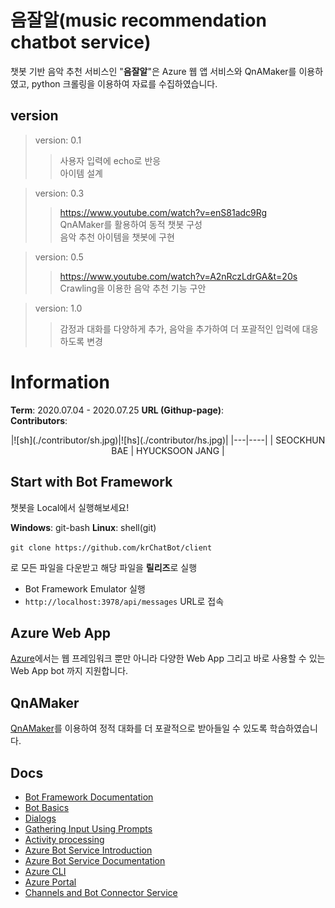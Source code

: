 ﻿# 음잘알(music recommendation chatbot service)

챗봇 기반 음악 추천 서비스인 "**음잘알**"은 Azure 웹 앱 서비스와 QnAMaker를 이용하였고, python 크롤링을 이용하여 자료를 수집하였습니다.

## version
> version: 0.1  
>> 사용자 입력에 echo로 반응  
>> 아이템 설계  

> version: 0.3  
>> https://www.youtube.com/watch?v=enS81adc9Rg  
>> QnAMaker를 활용하여 동적 챗봇 구성  
>> 음악 추천 아이템을 챗봇에 구현  

> version: 0.5  
>> https://www.youtube.com/watch?v=A2nRczLdrGA&t=20s  
>> Crawling을 이용한 음악 추천 기능 구안  

> version: 1.0
>> 
>> 감정과 대화를 다양하게 추가, 음악을 추가하여 더 포괄적인 입력에 대응하도록 변경

# Information
**Term**: 2020.07.04 - 2020.07.25
**URL (Githup-page)**:  
**Contributors**:
<center>
|![sh](./contributor/sh.jpg)|![hs](./contributor/hs.jpg)|
|---|----|
| SEOCKHUN BAE | HYUCKSOON JANG |
</center>

## Start with Bot Framework

챗봇을 Local에서 실행해보세요!

**Windows**: git-bash
**Linux**: shell(git)

` git clone https://github.com/krChatBot/client `

로 모든 파일을 다운받고 해당 파일을 **릴리즈**로 실행

- Bot Framework Emulator 실행
- `http://localhost:3978/api/messages` URL로 접속

## Azure Web App

[Azure]([https://azure.microsoft.com/ko-kr/](https://azure.microsoft.com/ko-kr/))에서는 웹 프레임워크 뿐만 아니라 다양한 Web App 그리고 바로 사용할 수 있는 Web App bot 까지 지원합니다. 

## QnAMaker

[QnAMaker]([https://www.qnamaker.ai/](https://www.qnamaker.ai/))를 이용하여 정적 대화를 더 포괄적으로 받아들일 수 있도록 학습하였습니다. 

## Docs

- [Bot Framework Documentation](https://docs.botframework.com)
- [Bot Basics](https://docs.microsoft.com/azure/bot-service/bot-builder-basics?view=azure-bot-service-4.0)
- [Dialogs](https://docs.microsoft.com/azure/bot-service/bot-builder-concept-dialog?view=azure-bot-service-4.0)
- [Gathering Input Using Prompts](https://docs.microsoft.com/azure/bot-service/bot-builder-prompts?view=azure-bot-service-4.0&tabs=csharp)
- [Activity processing](https://docs.microsoft.com/en-us/azure/bot-service/bot-builder-concept-activity-processing?view=azure-bot-service-4.0)
- [Azure Bot Service Introduction](https://docs.microsoft.com/azure/bot-service/bot-service-overview-introduction?view=azure-bot-service-4.0)
- [Azure Bot Service Documentation](https://docs.microsoft.com/azure/bot-service/?view=azure-bot-service-4.0)
- [Azure CLI](https://docs.microsoft.com/cli/azure/?view=azure-cli-latest)
- [Azure Portal](https://portal.azure.com)
- [Channels and Bot Connector Service](https://docs.microsoft.com/azure/bot-service/bot-concepts?view=azure-bot-service-4.0)